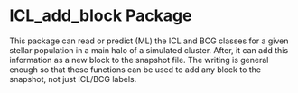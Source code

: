 # ICL_add_block Package

This package can read or predict (ML) the ICL and BCG classes for a given
stellar population in a main halo of a simulated cluster. After, it can add
this information as a new block to the snapshot file. The writing is general
enough so that these functions can be used to add any block to the snapshot,
not just ICL/BCG labels. 
